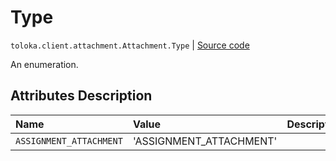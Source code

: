 # Type
`toloka.client.attachment.Attachment.Type` | [Source code](https://github.com/Toloka/toloka-kit/blob/v1.1.3/src/client/attachment.py#L27)

An enumeration.

## Attributes Description

| Name | Value | Description |
| :------| :-----------| :----------| 
`ASSIGNMENT_ATTACHMENT`|'ASSIGNMENT_ATTACHMENT'|
